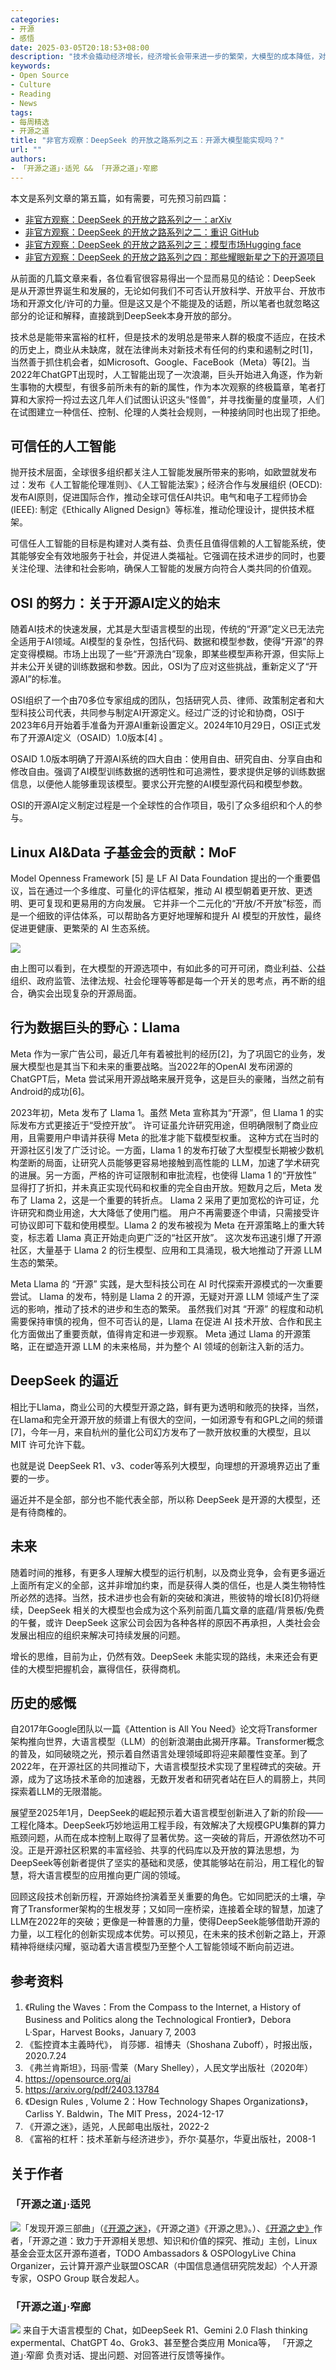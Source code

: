 ```yaml
---
categories:
- 开源
- 感悟
date: 2025-03-05T20:18:53+08:00
description: "技术会撬动经济增长，经济增长会带来进一步的繁荣，大模型的成本降低，对于所有数字行业都是相当利好的事情，那么问题来了，大模型的使用能带来什么？代码本身将走向哪里？知识财产权的模糊地带能渐渐清晰吗？"
keywords:
- Open Source
- Culture
- Reading
- News
tags:
- 每周精选
- 开源之道
title: "非官方观察：DeepSeek 的开放之路系列之五：开源大模型能实现吗？"
url: ""
authors:
- 「开源之道」·适兕 && 「开源之道」·窄廊
---
```


本文是系列文章的第五篇，如有需要，可先预习前四篇：

* [非官方观察：DeepSeek 的开放之路系列之一：arXiv](/posts/opensource_engineering/deepseek-open-path-series-0/)
* [非官方观察：DeepSeek 的开放之路系列之二：重识 GitHub](/posts/opensource_engineering/deepseek-open-path-series-1-github.md)
* [非官方观察：DeepSeek 的开放之路系列之三：模型市场Hugging face](/posts/opensource_engineering/deepseek-open-path-series-2-hugging-face.md)
* [非官方观察：DeepSeek 的开放之路系列之四：那些耀眼新星之下的开源项目](/posts/opensource_engineering/deepseek-open-path-series-3-open-source-infra.md)

从前面的几篇文章来看，各位看官很容易得出一个显而易见的结论：DeepSeek 是从开源世界诞生和发展的，无论如何我们不可否认开放科学、开放平台、开放市场和开源文化/许可的力量。但是这又是个不能提及的话题，所以笔者也就忽略这部分的论证和解释，直接跳到DeepSeek本身开放的部分。

技术总是能带来富裕的杠杆，但是技术的发明总是带来人群的极度不适应，在技术的历史上，商业从未缺席，就在法律尚未对新技术有任何的约束和遏制之时[1]，当然善于抓住机会者，如Microsoft、Google、FaceBook（Meta）等[2]。当2022年ChatGPT出现时，人工智能出现了一次浪潮，巨头开始进入角逐，作为新生事物的大模型，有很多前所未有的新的属性，作为本次观察的终极篇章，笔者打算和大家捋一捋过去这几年人们试图认识这头“怪兽”，并寻找衡量的度量项，人们在试图建立一种信任、控制、伦理的人类社会规则，一种接纳同时也出现了拒绝。

## 可信任的人工智能

抛开技术层面，全球很多组织都关注人工智能发展所带来的影响，如欧盟就发布过：发布《人工智能伦理准则》、《人工智能法案》；经济合作与发展组织 (OECD): 发布AI原则，促进国际合作，推动全球可信任AI共识。电气和电子工程师协会 (IEEE): 制定《Ethically Aligned Design》等标准，推动伦理设计，提供技术框架。

可信任人工智能的目标是构建对人类有益、负责任且值得信赖的人工智能系统，使其能够安全有效地服务于社会，并促进人类福祉。它强调在技术进步的同时，也要关注伦理、法律和社会影响，确保人工智能的发展方向符合人类共同的价值观。

## OSI 的努力：关于开源AI定义的始末

随着AI技术的快速发展，尤其是大型语言模型的出现，传统的“开源”定义已无法完全适用于AI领域。AI模型的复杂性，包括代码、数据和模型参数，使得“开源”的界定变得模糊。市场上出现了一些“开源洗白”现象，即某些模型声称开源，但实际上并未公开关键的训练数据和参数。因此，OSI为了应对这些挑战，重新定义了“开源AI”的标准。

OSI组织了一个由70多位专家组成的团队，包括研究人员、律师、政策制定者和大型科技公司代表，共同参与制定AI开源定义。经过广泛的讨论和协商，OSI于2023年6月开始着手准备为开源AI重新设置定义。2024年10月29日，OSI正式发布了开源AI定义（OSAID）1.0版本[4] 。

OSAID 1.0版本明确了开源AI系统的四大自由：使用自由、研究自由、分享自由和修改自由。强调了AI模型训练数据的透明性和可追溯性，要求提供足够的训练数据信息，以便他人能够重现该模型。要求公开完整的AI模型源代码和模型参数。

OSI的开源AI定义制定过程是一个全球性的合作项目，吸引了众多组织和个人的参与。

## Linux AI&Data 子基金会的贡献：MoF

Model Openness Framework [5] 是 LF AI Data Foundation 提出的一个重要倡议，旨在通过一个多维度、可量化的评估框架，推动 AI 模型朝着更开放、更透明、更可复现和更易用的方向发展。  它并非一个二元化的“开放/不开放”标签，而是一个细致的评估体系，可以帮助各方更好地理解和提升 AI 模型的开放性，最终促进更健康、更繁荣的 AI 生态系统。

![](https://lfaidata.foundation/wp-content/uploads/sites/3/2024/04/MOF-at-AI-Dev-Hong-Kong-August-2024.png)

由上图可以看到，在大模型的开源选项中，有如此多的可开可闭，商业利益、公益组织、政府监管、法律法规、社会伦理等等都是每一个开关的思考点，再不断的组合，确实会出现复杂的开源局面。

## 行为数据巨头的野心：Llama

Meta 作为一家广告公司，最近几年有着被批判的经历[2]，为了巩固它的业务，发展大模型也是其当下和未来的重要战略。当2022年的OpenAI 发布闭源的ChatGPT后，Meta 尝试采用开源战略来展开竞争，这是巨头的豪赌，当然之前有Android的成功[6]。

2023年初，Meta 发布了 Llama 1。虽然 Meta 宣称其为“开源”，但 Llama 1 的实际发布方式更接近于“受控开放”。  许可证虽允许研究用途，但明确限制了商业应用，且需要用户申请并获得 Meta 的批准才能下载模型权重。  这种方式在当时的开源社区引发了广泛讨论。一方面，Llama 1 的发布打破了大型模型长期被少数机构垄断的局面，让研究人员能够更容易地接触到高性能的 LLM，加速了学术研究的进展。另一方面，严格的许可证限制和审批流程，也使得 Llama 1 的“开放性” 显得打了折扣，并未真正实现代码和权重的完全自由开放。短数月之后，Meta 发布了 Llama 2，这是一个重要的转折点。 Llama 2 采用了更加宽松的许可证，允许研究和商业用途，大大降低了使用门槛。  用户不再需要逐个申请，只需接受许可协议即可下载和使用模型。Llama 2 的发布被视为 Meta 在开源策略上的重大转变，标志着 Llama 真正开始走向更广泛的“社区开放”。  这次发布迅速引爆了开源社区，大量基于 Llama 2 的衍生模型、应用和工具涌现，极大地推动了开源 LLM 生态的繁荣。

Meta Llama 的 “开源” 实践，是大型科技公司在 AI 时代探索开源模式的一次重要尝试。  Llama 的发布，特别是 Llama 2 的开源，无疑对开源 LLM 领域产生了深远的影响，推动了技术的进步和生态的繁荣。  虽然我们对其 “开源” 的程度和动机需要保持审慎的视角，但不可否认的是，Llama  在促进 AI 技术开放、合作和民主化方面做出了重要贡献，值得肯定和进一步观察。  Meta 通过 Llama 的开源策略，正在塑造开源 LLM 的未来格局，并为整个 AI 领域的创新注入新的活力。

## DeepSeek 的逼近

相比于Llama，商业公司的大模型开源之路，鲜有更为透明和敞亮的抉择，当然，在Llama和完全开源开放的频谱上有很大的空间，一如闭源专有和GPL之间的频谱[7]，今年一月，来自杭州的量化公司幻方发布了一款开放权重的大模型，且以 MIT 许可允许下载。

也就是说 DeepSeek R1、v3、coder等系列大模型，向理想的开源境界迈出了重要的一步。

逼近并不是全部，部分也不能代表全部，所以称 DeepSeek 是开源的大模型，还是有待商榷的。

## 未来

随着时间的推移，有更多人理解大模型的运行机制，以及商业竞争，会有更多逼近上面所有定义的全部，这并非增加约束，而是获得人类的信任，也是人类生物特性所必然的选择。当然，技术进步也会有新的突破和演进，熊彼特的增长[8]仍将继续，DeepSeek 相关的大模型也会成为这个系列前面几篇文章的底蕴/背景板/免费的午餐，或许 DeepSeek 这家公司会因为各种各样的原因不再承担，人类社会会发展出相应的组织来解决可持续发展的问题。

增长的思维，目前为止，仍然有效。DeepSeek 未能实现的路线，未来还会有更佳的大模型把握机会，赢得信任，获得商机。

## 历史的感慨

自2017年Google团队以一篇《Attention is All You Need》论文将Transformer架构推向世界，大语言模型（LLM）的创新浪潮由此揭开序幕。Transformer概念的普及，如同破晓之光，预示着自然语言处理领域即将迎来颠覆性变革。到了2022年，在开源社区的共同推动下，大语言模型技术实现了里程碑式的突破。开源，成为了这场技术革命的加速器，无数开发者和研究者站在巨人的肩膀上，共同探索着LLM的无限潜能。

展望至2025年1月，DeepSeek的崛起预示着大语言模型创新进入了新的阶段——工程化降本。DeepSeek巧妙地运用工程手段，有效解决了大规模GPU集群的算力瓶颈问题，从而在成本控制上取得了显著优势。这一突破的背后，开源依然功不可没。正是开源社区积累的丰富经验、共享的代码库以及开放的算法思想，为DeepSeek等创新者提供了坚实的基础和灵感，使其能够站在前沿，用工程化的智慧，将大语言模型的应用推向更广阔的领域。

回顾这段技术创新历程，开源始终扮演着至关重要的角色。它如同肥沃的土壤，孕育了Transformer架构的生根发芽；又如同一座桥梁，连接着全球的智慧，加速了LLM在2022年的突破；更像是一种普惠的力量，使得DeepSeek能够借助开源的力量，以工程化的创新实现成本优势。可以预见，在未来的技术创新之路上，开源精神将继续闪耀，驱动着大语言模型乃至整个人工智能领域不断向前迈进。

## 参考资料

1. 《Ruling the Waves：From the Compass to the Internet, a History of Business and Politics along the Technological Frontier》，Debora L·Spar，Harvest Books，January 7, 2003
2. 《監控資本主義時代》， 肖莎娜．祖博夫（Shoshana Zuboff），时报出版，2020.7.24
3. 《弗兰肯斯坦》，玛丽·雪莱（Mary Shelley），人民文学出版社（2020年）
4. https://opensource.org/ai 
5. https://arxiv.org/pdf/2403.13784
6. 《Design Rules , Volume 2：How Technology Shapes Organizations》，Carliss Y. Baldwin，The MIT Press，2024-12-17
7. 《开源之迷》，适兕，人民邮电出版社，2022-2
8. 《富裕的杠杆：技术革新与经济进步》，乔尔·莫基尔，华夏出版社，2008-1

## 关于作者

### 「开源之道」·适兕

![](/public/kuosi-face-of-os.png)「发现开源三部曲」（[《开源之迷》](posts/book-of-open-source/the-fascinating-of-open-source/)，《开源之道》《开源之思》。）、[《开源之史》](posts/history-of-open-source/summary/)作者，「开源之道：致力于开源相关思想、知识和价值的探究、推动」主创，Linux基金会亚太区开源布道者，TODO Ambassadors & OSPOlogyLive China Organizer，云计算开源产业联盟OSCAR（中国信息通信研究院发起）个人开源专家，OSPO Group 联合发起人。

### 「开源之道」·窄廊

![](/public/zhailang.jpg) 来自于大语言模型的 Chat，如DeepSeek R1、Gemini 2.0 Flash thinking expermental、ChatGPT 4o、Grok3、甚至整合类应用 Monica等， 「开源之道」·窄廊 负责对话、提出问题、对回答进行反馈等操作。
